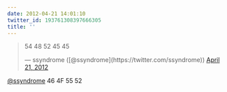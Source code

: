 ```yaml
---
date: 2012-04-21 14:01:10
twitter_id: 193761308397666305
title: ''
---
```


<blockquote class="twitter-tweet"><p lang="und" dir="ltr">54 48 52 45 45</p>&mdash; ssyndrome ([@ssyndrome](https://twitter.com/ssyndrome)) <a href="https://twitter.com/ssyndrome/status/193736479061712896?ref_src=twsrc%5Etfw">April 21, 2012</a></blockquote>
<script async src="https://platform.twitter.com/widgets.js" charset="utf-8"></script>

[@ssyndrome](https://twitter.com/ssyndrome) 46 4F 55 52
